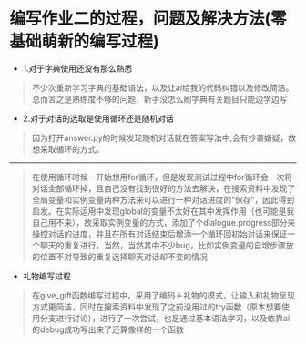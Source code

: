# 编写作业二的过程，问题及解决方法(零基础萌新的编写过程)
- 1.对于字典使用还没有那么熟悉
> 不少次重新学习字典的基础语法，以及让ai给我的代码纠错以及修改简洁。总而言之是熟练度不够的问题，新手没怎么刷字典有关题目只能边学边写
- 2.对于对话的选取是使用循环还是随机对话
> 因为打开answer.py的时候发现随机对话就在答案写法中,会有抄袭嫌疑，故想采取循环的方式。
---
> 在使用循环时候一开始想用for循环，但是发现测试过程中for循环会一次将对话全部循环掉，且自己没有找到很好的方法去解决，在搜索资料中发现了全局变量和实例变量两种方法来可以进行一种对话进度的“保存”，因此得到启发。在实际运用中发现global的变量不太好在其中发挥作用（也可能是我自己用不来），故采取实例变量的方式，添加了个dialogue.progress部分来操控对话的进度，并且在所有对话结束后增添一个循环回初始对话来保证一个聊天的重复进行，当然，当然其中不少bug，比如实例变量的自增步骤放的位置不对导致的重复选择聊天对话却不变的情况
- 礼物编写过程
> 在give_gift函数编写过程中，采用了编码＋礼物的模式，让输入和礼物呈现方式更简洁，同时在搜索资料中发现了之前没用过的try函数（原本想要使用分支进行讨论），进行了一次尝试，也是通过基本语法学习，以及依靠ai的debug成功写出来了还算像样的一个函数
> 
